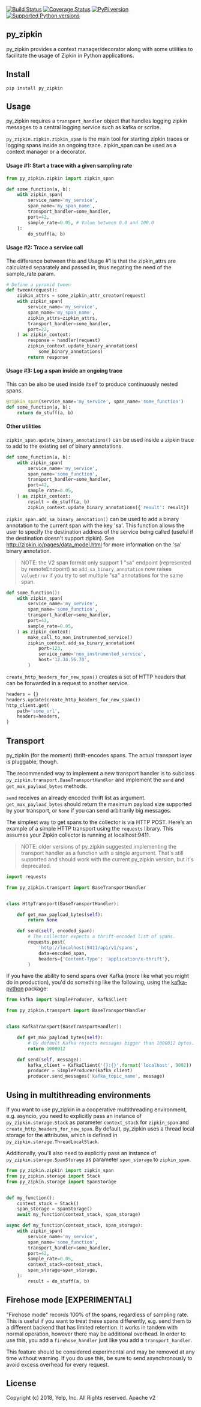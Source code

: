 [![Build Status](https://travis-ci.org/Yelp/py_zipkin.svg?branch=master)](https://travis-ci.org/Yelp/py_zipkin)
[![Coverage Status](https://img.shields.io/coveralls/Yelp/py_zipkin.svg)](https://coveralls.io/r/Yelp/py_zipkin)
[![PyPi version](https://img.shields.io/pypi/v/py_zipkin.svg)](https://pypi.python.org/pypi/py_zipkin/)
[![Supported Python versions](https://img.shields.io/pypi/pyversions/py_zipkin.svg)](https://pypi.python.org/pypi/py_zipkin/)

py_zipkin
---------

py_zipkin provides a context manager/decorator along with some utilities to
facilitate the usage of Zipkin in Python applications.

Install
-------

```
pip install py_zipkin
```

Usage
-----

py_zipkin requires a `transport_handler` object that handles logging zipkin
messages to a central logging service such as kafka or scribe.

`py_zipkin.zipkin.zipkin_span` is the main tool for starting zipkin traces or
logging spans inside an ongoing trace. zipkin_span can be used as a context
manager or a decorator.

#### Usage #1: Start a trace with a given sampling rate

```python
from py_zipkin.zipkin import zipkin_span

def some_function(a, b):
    with zipkin_span(
        service_name='my_service',
        span_name='my_span_name',
        transport_handler=some_handler,
        port=42,
        sample_rate=0.05, # Value between 0.0 and 100.0
    ):
        do_stuff(a, b)
```

#### Usage #2: Trace a service call

The difference between this and Usage #1 is that the zipkin_attrs are calculated
separately and passed in, thus negating the need of the sample_rate param.

```python
# Define a pyramid tween
def tween(request):
    zipkin_attrs = some_zipkin_attr_creator(request)
    with zipkin_span(
        service_name='my_service',
        span_name='my_span_name',
        zipkin_attrs=zipkin_attrs,
        transport_handler=some_handler,
        port=22,
    ) as zipkin_context:
        response = handler(request)
        zipkin_context.update_binary_annotations(
            some_binary_annotations)
        return response
```

#### Usage #3: Log a span inside an ongoing trace

This can be also be used inside itself to produce continuously nested spans.

```python
@zipkin_span(service_name='my_service', span_name='some_function')
def some_function(a, b):
    return do_stuff(a, b)
```

#### Other utilities

`zipkin_span.update_binary_annotations()` can be used inside a zipkin trace
to add to the existing set of binary annotations.

```python
def some_function(a, b):
    with zipkin_span(
        service_name='my_service',
        span_name='some_function',
        transport_handler=some_handler,
        port=42,
        sample_rate=0.05,
    ) as zipkin_context:
        result = do_stuff(a, b)
        zipkin_context.update_binary_annotations({'result': result})
```

`zipkin_span.add_sa_binary_annotation()` can be used to add a binary annotation
to the current span with the key 'sa'. This function allows the user to specify the
destination address of the service being called (useful if the destination doesn't
support zipkin). See http://zipkin.io/pages/data_model.html for more information on the
'sa' binary annotation.

> NOTE: the V2 span format only support 1 "sa" endpoint (represented by remoteEndpoint)
> so `add_sa_binary_annotation` now raises `ValueError` if you try to set multiple "sa"
> annotations for the same span.

```python
def some_function():
    with zipkin_span(
        service_name='my_service',
        span_name='some_function',
        transport_handler=some_handler,
        port=42,
        sample_rate=0.05,
    ) as zipkin_context:
        make_call_to_non_instrumented_service()
        zipkin_context.add_sa_binary_annotation(
            port=123,
            service_name='non_instrumented_service',
            host='12.34.56.78',
        )
```

`create_http_headers_for_new_span()` creates a set of HTTP headers that can be forwarded
in a request to another service.

```python
headers = {}
headers.update(create_http_headers_for_new_span())
http_client.get(
    path='some_url',
    headers=headers,
)
```

Transport
---------

py_zipkin (for the moment) thrift-encodes spans. The actual transport layer is
pluggable, though.

The recommended way to implement a new transport handler is to subclass
`py_zipkin.transport.BaseTransportHandler` and implement the `send` and
`get_max_payload_bytes` methods.

`send` receives an already encoded thrift list as argument.
`get_max_payload_bytes` should return the maximum payload size supported by your
transport, or `None` if you can send arbitrarily big messages.

The simplest way to get spans to the collector is via HTTP POST. Here's an
example of a simple HTTP transport using the `requests` library. This assumes
your Zipkin collector is running at localhost:9411.

> NOTE: older versions of py_zipkin suggested implementing the transport handler
> as a function with a single argument. That's still supported and should work
> with the current py_zipkin version, but it's deprecated.

```python
import requests

from py_zipkin.transport import BaseTransportHandler


class HttpTransport(BaseTransportHandler):

    def get_max_payload_bytes(self):
        return None

    def send(self, encoded_span):
        # The collector expects a thrift-encoded list of spans.
        requests.post(
            'http://localhost:9411/api/v1/spans',
            data=encoded_span,
            headers={'Content-Type': 'application/x-thrift'},
        )
```

If you have the ability to send spans over Kafka (more like what you might do
in production), you'd do something like the following, using the
[kafka-python](https://pypi.python.org/pypi/kafka-python) package:

```python
from kafka import SimpleProducer, KafkaClient

from py_zipkin.transport import BaseTransportHandler


class KafkaTransport(BaseTransportHandler):

    def get_max_payload_bytes(self):
        # By default Kafka rejects messages bigger than 1000012 bytes.
        return 1000012

    def send(self, message):
        kafka_client = KafkaClient('{}:{}'.format('localhost', 9092))
        producer = SimpleProducer(kafka_client)
        producer.send_messages('kafka_topic_name', message)
```

Using in multithreading environments
------------------------------------

If you want to use py_zipkin in a cooperative multithreading environment,
e.g. asyncio, you need to explicitly pass an instance of `py_zipkin.storage.Stack`
as parameter `context_stack` for `zipkin_span` and `create_http_headers_for_new_span`.
By default, py_zipkin uses a thread local storage for the attributes, which is
defined in `py_zipkin.storage.ThreadLocalStack`.

Additionally, you'll also need to explicitly pass an instance of
`py_zipkin.storage.SpanStorage` as parameter `span_storage` to `zipkin_span`.

```python
from py_zipkin.zipkin import zipkin_span
from py_zipkin.storage import Stack
from py_zipkin.storage import SpanStorage


def my_function():
    context_stack = Stack()
    span_storage = SpanStorage()
    await my_function(context_stack, span_storage)

async def my_function(context_stack, span_storage):
    with zipkin_span(
        service_name='my_service',
        span_name='some_function',
        transport_handler=some_handler,
        port=42,
        sample_rate=0.05,
        context_stack=context_stack,
        span_storage=span_storage,
    ):
        result = do_stuff(a, b)
```


Firehose mode [EXPERIMENTAL]
----------------------------

"Firehose mode" records 100% of the spans, regardless of
sampling rate. This is useful if you want to treat these spans
differently, e.g. send them to a different backend that has limited
retention. It works in tandem with normal operation, however there may
be additional overhead. In order to use this, you add a
`firehose_handler` just like you add a `transport_handler`.

This feature should be considered experimental and may be removed at
any time without warning. If you do use this, be sure to send
asynchronously to avoid excess overhead for every request.


License
-------

Copyright (c) 2018, Yelp, Inc. All Rights reserved. Apache v2

